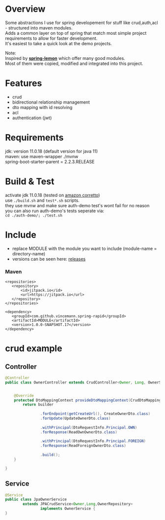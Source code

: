 # Overview  
Some abstractions I use for spring developement for stuff like crud,auth,acl - structured into maven modules.    
Adds a common layer on top of spring that match most simple project requirements to allow for faster development.  
It's easiest to take a quick look at the demo projects.  
  
Note:  
Inspired by [**spring-lemon**](https://github.com/naturalprogrammer/spring-lemon) which offer many good modules.  
Most of them were copied, modified and integrated into this project.  
  
# Features  
* crud  
* bidirectional relationship management                                                                                                                          
* dto mapping with id resolving                                                                         
* acl             
* authentication (jwt)
  
# Requirements  
jdk: version 11.0.18 (default version for java 11)   
maven: use maven-wrapper ./mvnw  
spring-boot-starter-parent = 2.2.3.RELEASE   
  
# Build & Test    
activate jdk 11.0.18 (tested on [amazon corretto](https://docs.aws.amazon.com/de_de/corretto/latest/corretto-11-ug/downloads-list.html))      
use ``` ./build.sh ``` and ``` test*.sh ``` scripts.    
they use mvnw and make sure auth-demo test's wont fail for no reason      
you can also run auth-demo's tests seperate via:      
``` cd ./auth-demo/; ./test.sh ```   
    
 # Include   
* replace MODULE with the module you want to include (module-name = directory-name)  
* versions can be seen here: [releases](https://github.com/vincemann/spring-rapid/releases)  
 ### Maven  
 ```code  
<repositories>    
    <repository>   
        <id>jitpack.io</id>  
        <url>https://jitpack.io</url>  
    </repository>  
</repositories>  
  
<dependency>  
    <groupId>com.github.vincemann.spring-rapid</groupId>  
    <artifactId>MODULE</artifactId>  
    <version>1.0.0-SNAPSHOT.17</version>  
</dependency>  
```  
  
# crud example  
## Controller    
  
```java  
@Controller
public class OwnerController extends CrudController<Owner, Long, OwnerService> {


    @Override
    protected DtoMappingContext provideDtoMappingContext(CrudDtoMappingContextBuilder builder) {
        return builder
  
                .forEndpoint(getCreateUrl(), CreateOwnerDto.class)  
                .forUpdate(UpdateOwnerDto.class)
                
                .withPrincipal(DtoRequestInfo.Principal.OWN)
                .forResponse(ReadOwnOwnerDto.class)
  
                .withPrincipal(DtoRequestInfo.Principal.FOREIGN)
                .forResponse(ReadForeignOwnerDto.class)
  
                .build();
    }

}

```
  
  
## Service   
  
```java  
@Service  
public class JpaOwnerService  
        extends JPACrudService<Owner,Long,OwnerRepository>  
                implements OwnerService {  
}  

```  
  


